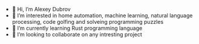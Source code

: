 - 👋 Hi, I’m Alexey Dubrov
- 👀 I’m interested in home automation, machine learning, natural language processing, code golfing and solveing programming puzzles
- 🌱 I’m currently learning Rust programming language
- 💞️ I’m looking to collaborate on any intresting project

